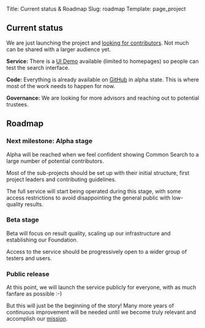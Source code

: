 Title: Current status & Roadmap
Slug: roadmap
Template: page_project


## Current status

We are just launching the project and [looking for contributors](/contributing). Not much can be shared with a larger audience yet.

**Service:** There is a [UI Demo](https://uidemo.commonsearch.org/) available (limited to homepages) so people can test the search interface.

**Code:** Everything is already available on [GitHub](https://github.com/commonsearch) in alpha state. This is where most of the work needs to happen for now.

**Governance:** We are looking for more advisors and reaching out to potential trustees.


## Roadmap

### Next milestone: Alpha stage

Alpha will be reached when we feel confident showing Common Search to a large number of potential contributors.

Most of the sub-projects should be set up with their initial structure, first project leaders and contributing guidelines.

The full service will start being operated during this stage, with some access restrictions to avoid disappointing the general public with low-quality results.

### Beta stage

Beta will focus on result quality, scaling up our infrastructure and establishing our Foundation.

Access to the service should be progressively open to a wider group of testers and users.

### Public release

At this point, we will launch the service publicly for everyone, with as much fanfare as possible :-)

But this will just be the beginning of the story! Many more years of continuous improvement will be needed until we become truly relevant and accomplish our [mission](/mission).